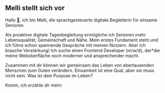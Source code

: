 ## Melli stellt sich vor

Hallo 👋, ich bin Melli, die sprachgesteuerte digitale Begleiterin für einsame Senioren.

Als proaktive digitale Tagesbegleitung ermögliche ich Senioren mehr Lebensqualität, Gemeinschaft und Nähe. Mein erstes Fundament steht und ich führe schon spannende Gespräche mit meinen Nutzern. Aber ich brauche Verstärkung! Ich suche einen Frontend Developer (m/w/d), der*die meine Weboberfläche noch moderner und ansprechender macht.

Zusammen mit dir können wir gemeinsam das Leben von abertausenden Menschen zum Guten verändern. Einsamkeit ist eine Qual, aber sie muss nicht sein. Was ist dein Purpose im Leben?

Komm, ich erzähle dir mehr:
